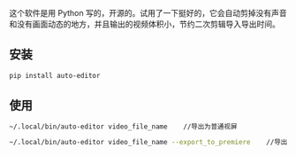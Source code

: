 这个软件是用 Python 写的，开源的。试用了一下挺好的，它会自动剪掉没有声音和没有画面动态的地方，并且输出的视频体积小，节约二次剪辑导入导出时间。
## 安装
```bash
pip install auto-editor
```
## 使用
```bash
~/.local/bin/auto-editor video_file_name    //导出为普通视屏

~/.local/bin/auto-editor video_file_name --export_to_premiere    //导出给 Premiere 剪辑软件使用
```
